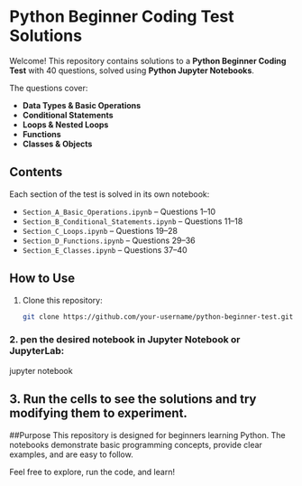 # Python Beginner Coding Test Solutions

Welcome! This repository contains solutions to a **Python Beginner Coding Test** with 40 questions, solved using **Python Jupyter Notebooks**.  

The questions cover:

- **Data Types & Basic Operations**  
- **Conditional Statements**  
- **Loops & Nested Loops**  
- **Functions**  
- **Classes & Objects**  

## Contents

Each section of the test is solved in its own notebook:

- `Section_A_Basic_Operations.ipynb` – Questions 1–10  
- `Section_B_Conditional_Statements.ipynb` – Questions 11–18  
- `Section_C_Loops.ipynb` – Questions 19–28  
- `Section_D_Functions.ipynb` – Questions 29–36  
- `Section_E_Classes.ipynb` – Questions 37–40  

## How to Use

1. Clone this repository:
   ```bash
   git clone https://github.com/your-username/python-beginner-test.git

### 2. pen the desired notebook in Jupyter Notebook or JupyterLab:
jupyter notebook
## 3. Run the cells to see the solutions and try modifying them to experiment.

##Purpose
This repository is designed for beginners learning Python. The notebooks demonstrate basic programming concepts, provide clear examples, and are easy to follow.

Feel free to explore, run the code, and learn!


